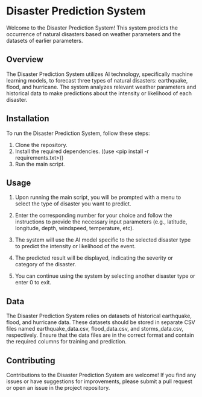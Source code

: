 # Disaster Prediction System

Welcome to the Disaster Prediction System! This system predicts the occurrence of natural disasters based on weather parameters and the datasets of earlier parameters.

## Overview

The Disaster Prediction System utilizes AI technology, specifically machine learning models, to forecast three types of natural disasters: earthquake, flood, and hurricane. The system analyzes relevant weather parameters and historical data to make predictions about the intensity or likelihood of each disaster.

## Installation

To run the Disaster Prediction System, follow these steps:

1. Clone the repository.
2. Install the required dependencies. ((use <pip install -r requirements.txt>))
3. Run the main script.


## Usage

1. Upon running the main script, you will be prompted with a menu to select the type of disaster you want to predict.

2. Enter the corresponding number for your choice and follow the instructions to provide the necessary input parameters (e.g., latitude, longitude, depth, windspeed, temperature, etc).

3. The system will use the AI model specific to the selected disaster type to predict the intensity or likelihood of the event.

4. The predicted result will be displayed, indicating the severity or category of the disaster.

5. You can continue using the system by selecting another disaster type or enter 0 to exit.

## Data

The Disaster Prediction System relies on datasets of historical earthquake, flood, and hurricane data. These datasets should be stored in separate CSV files named earthquake_data.csv, flood_data.csv, and storms_data.csv, respectively. Ensure that the data files are in the correct format and contain the required columns for training and prediction.

## Contributing

Contributions to the Disaster Prediction System are welcome! If you find any issues or have suggestions for improvements, please submit a pull request or open an issue in the project repository.
